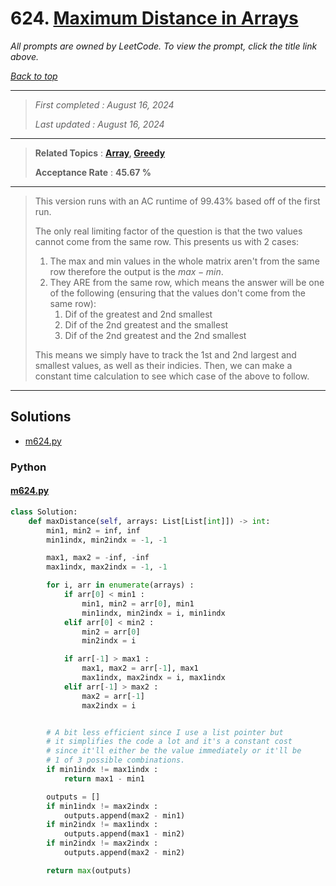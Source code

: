 # 624. [Maximum Distance in Arrays](<https://leetcode.com/problems/maximum-distance-in-arrays>)

*All prompts are owned by LeetCode. To view the prompt, click the title link above.*

*[Back to top](<../README.md>)*

------

> *First completed : August 16, 2024*
>
> *Last updated : August 16, 2024*

------

> **Related Topics** : **[Array](<by_topic/Array.md>), [Greedy](<by_topic/Greedy.md>)**
>
> **Acceptance Rate** : **45.67 %**

------

> This version runs with an AC runtime of 99.43% based off of the first run.
> 
> The only real limiting factor of the question is that the two values
> cannot come from the same row. This presents us with 2 cases:
> 
> 1. The max and min values in the whole matrix aren't from the same row therefore the output is the $max - min$.
> 2. They ARE from the same row, which means the answer will be one of the following (ensuring that the
>    values don't come from the same row):
>     1. Dif of the greatest and 2nd smallest
>     2. Dif of the 2nd greatest and the smallest
>     3. Dif of the 2nd greatest and the 2nd smallest
> 
> This means we simply have to track the 1st and 2nd largest and smallest values, as well as their indicies.
> Then, we can make a constant time calculation to see which case of the above to follow.
> 

------

## Solutions

- [m624.py](<../my-submissions/m624.py>)
### Python
#### [m624.py](<../my-submissions/m624.py>)
```Python
class Solution:
    def maxDistance(self, arrays: List[List[int]]) -> int:
        min1, min2 = inf, inf
        min1indx, min2indx = -1, -1

        max1, max2 = -inf, -inf
        max1indx, max2indx = -1, -1

        for i, arr in enumerate(arrays) :
            if arr[0] < min1 :
                min1, min2 = arr[0], min1
                min1indx, min2indx = i, min1indx
            elif arr[0] < min2 :
                min2 = arr[0]
                min2indx = i

            if arr[-1] > max1 :
                max1, max2 = arr[-1], max1
                max1indx, max2indx = i, max1indx
            elif arr[-1] > max2 :
                max2 = arr[-1]
                max2indx = i


        # A bit less efficient since I use a list pointer but
        # it simplifies the code a lot and it's a constant cost 
        # since it'll either be the value immediately or it'll be 
        # 1 of 3 possible combinations.
        if min1indx != max1indx :
            return max1 - min1

        outputs = []
        if min1indx != max2indx :
            outputs.append(max2 - min1)
        if min2indx != max1indx :
            outputs.append(max1 - min2)
        if min2indx != max2indx :
            outputs.append(max2 - min2)

        return max(outputs)
        
```

